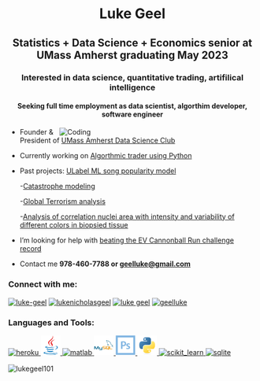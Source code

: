 <h1 align="center">Luke Geel</h1>
<h2 align="center">Statistics + Data Science + Economics senior at UMass Amherst graduating May 2023 </h2>
<h3 align="center">Interested in data science, quantitative trading, artifilical intelligence </h3>
<h4 align="center">Seeking full time employment as data scientist, algorthim developer, software engineer </h4>

<img align="right" alt="Coding" width="400" src="https://media.giphy.com/media/qgQUggAC3Pfv687qPC/giphy.gif">

- Founder & President of [UMass Amherst Data Science Club](https://umassdatascienceclub.com/)

- Currently working on [Algorthmic trader using Python](https://github.com/lukegeel101/Trading-Algorithm)

- Past projects: [ULabel ML song popularity model](https://github.com/lukegeel101/ULabel-ML-song-popularity-algorithm)
 
     -[Catastrophe modeling](https://github.com/lukegeel101/catastrophe-modeling)
     
     -[Global Terrorism analysis](https://github.com/lukegeel101/Global-Terrorism-time-series-analysis-R-)
     
     -[Analysis of correlation nuclei area with intensity and variability of different colors in biopsied tissue](https://github.com/lukegeel101/Cancer-Analysis-in-R)
     

- I’m looking for help with [beating the EV Cannonball Run challenge record](https://www.roadandtrack.com/news/a38095522/ev-cannonball-record-tesla-model-s/)


- Contact me **978-460-7788 or geelluke@gmail.com**

<h3 align="left">Connect with me:</h3>
<p align="left">
<a href="https://linkedin.com/in/luke-geel" target="blank"><img align="center" src="https://raw.githubusercontent.com/rahuldkjain/github-profile-readme-generator/master/src/images/icons/Social/linked-in-alt.svg" alt="luke-geel" height="30" width="40" /></a>
<a href="https://kaggle.com/lukenicholasgeel" target="blank"><img align="center" src="https://raw.githubusercontent.com/rahuldkjain/github-profile-readme-generator/master/src/images/icons/Social/kaggle.svg" alt="lukenicholasgeel" height="30" width="40" /></a>
<a href="https://fb.com/luke geel" target="blank"><img align="center" src="https://raw.githubusercontent.com/rahuldkjain/github-profile-readme-generator/master/src/images/icons/Social/facebook.svg" alt="luke geel" height="30" width="40" /></a>
<a href="https://instagram.com/geelluke" target="blank"><img align="center" src="https://raw.githubusercontent.com/rahuldkjain/github-profile-readme-generator/master/src/images/icons/Social/instagram.svg" alt="geelluke" height="30" width="40" /></a>
</p>

<h3 align="left">Languages and Tools:</h3>
<p align="left"> <a href="https://heroku.com" target="_blank" rel="noreferrer"> <img src="https://www.vectorlogo.zone/logos/heroku/heroku-icon.svg" alt="heroku" width="40" height="40"/> </a> <a href="https://www.java.com" target="_blank" rel="noreferrer"> <img src="https://raw.githubusercontent.com/devicons/devicon/master/icons/java/java-original.svg" alt="java" width="40" height="40"/> </a> <a href="https://www.mathworks.com/" target="_blank" rel="noreferrer"> <img src="https://upload.wikimedia.org/wikipedia/commons/2/21/Matlab_Logo.png" alt="matlab" width="40" height="40"/> </a> <a href="https://www.mysql.com/" target="_blank" rel="noreferrer"> <img src="https://raw.githubusercontent.com/devicons/devicon/master/icons/mysql/mysql-original-wordmark.svg" alt="mysql" width="40" height="40"/> </a> <a href="https://www.photoshop.com/en" target="_blank" rel="noreferrer"> <img src="https://raw.githubusercontent.com/devicons/devicon/master/icons/photoshop/photoshop-line.svg" alt="photoshop" width="40" height="40"/> </a> <a href="https://www.python.org" target="_blank" rel="noreferrer"> <img src="https://raw.githubusercontent.com/devicons/devicon/master/icons/python/python-original.svg" alt="python" width="40" height="40"/> </a> <a href="https://scikit-learn.org/" target="_blank" rel="noreferrer"> <img src="https://upload.wikimedia.org/wikipedia/commons/0/05/Scikit_learn_logo_small.svg" alt="scikit_learn" width="40" height="40"/> </a> <a href="https://www.sqlite.org/" target="_blank" rel="noreferrer"> <img src="https://www.vectorlogo.zone/logos/sqlite/sqlite-icon.svg" alt="sqlite" width="40" height="40"/> </a> </p>

<p><img align="center" src="https://github-readme-stats.vercel.app/api/top-langs?username=lukegeel101&show_icons=true&locale=en&layout=compact" alt="lukegeel101" /></p>
